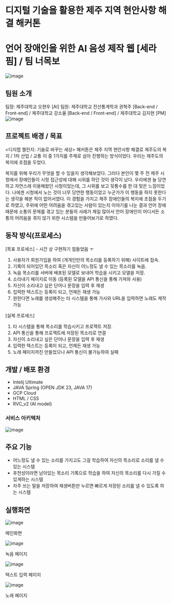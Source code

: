 # 디지털 기술을 활용한 제주 지역 현안사항 해결 해커톤
# 언어 장애인을 위한 AI 음성 제작 웹 [세라핌] / 팀 너목보

![image](https://github.com/user-attachments/assets/686a860f-9e0f-430d-a603-f947cfdaf914)

## 팀원 소개
팀장: 제주대학교 오현우 [AI]
팀원: 제주대학교 전산통계학과 권혁주 [Back-end / Front-end] / 제주대학교 강소율 [Back-end / Front-end] / 제주대학교 김지현 [PM]
![image](https://github.com/user-attachments/assets/c9cf1f86-46b3-40b0-b39f-51650d550af7)

 
## 프로젝트 배경 / 목표
<디지랩 챌린지: 기술로 바꾸는 세상> 해커톤은 제주 지역 현안사항 해결로 제주도의 복지 / 1차 산업 / 교통 이 중 1가지를 주제로 삼아 진행하는 방식이었다.
우리는 제주도의 복지에 초점을 두었다.

복지를 위해 우리가 무엇을 할 수 있을지 생각해보았다. 그러다 본인이 몇 주 전 제주 시청에서 장애인들이 시청 접근성에 대해 시위를 하던 것이 생각이 났다.
우리에겐 늘 당연하고 자연스레 이용해왔던 시청이었는데, 그 시위를 보고 뒷통수를 한 대 맞은 느낌이었다.
나에겐 시청에서 노는 것이 너무 당연한 행동이었고 누군가가 이 행동을 하지 못한다는 생각을 해본 적이 없어서였다.
이 경험을 가지고 제주 장애인들의 복지에 초점을 두기로 하였고, 주위에 어떤 어려움을 겪고있는 사람이 있는지 이야기를 나눈 결과
언어 장애때문에 소통의 문제를 겪고 있는 분들의 사례가 제일 많아서 
언어 장애인이 어디서든 소통의 어려움을 겪지 않기 위한 시스템을 만들어보기로 하였다.

## 동작 방식(프로세스)

[목표 프로세스] - 시간 상 구현하기 힘들었음 ㅜ
1. 사용자가 회원가입을 하여 (개개인만의 목소리를 등록하기 위해) 사이트에 접속.
2. 기록이 되어있던 목소리 혹은 자신이 어느정도 낼 수 있는 목소리를 녹음.
3. 녹음 목소리를 서버에 배포된 모델로 보내어 학습을 시키고 모델을 저장.
4. 소리내기 페이지로 이동 (등록된 모델을 API 통신을 통해 가져와 사용)
5. 자신이 소리내고 싶은 단어나 문장을 입력 후 재생
6. 입력한 텍스트는 등록이 되고, 언제든 재생 가능
7. 원한다면 노래를 생성해주는 타 시스템을 통해 가사와 URL을 입력하면 노래도 제작 가능

[실제 프로세스] 
1. 타 시스템을 통해 목소리를 학습시키고 프로젝트 저장.
2. API 통신을 통해 프로젝트에 저장된 목소리로 연결
3. 자신이 소리내고 싶은 단어나 문장을 입력 후 재생
4. 입력한 텍스트는 등록이 되고, 언제든 재생 가능
5. 노래 페이지까진 만들었으나 API 통신이 불가능하여 실패

## 개발 / 배포 환경
- Intelij Ultimate
- JAVA Spring (OPEN JDK 23, JAVA 17)
- GCP Cloud
- HTML / CSS
- RVC_v2 (AI model)
 
### 서비스 아키텍처

 ![image](https://github.com/user-attachments/assets/1be5cc7d-ba7b-43ac-b883-4a725fc27315)

## 주요 기능
- 어느정도 낼 수 있는 소리를 가지고도 그걸 학습하여 자신의 목소리로 소리를 낼 수 있는 시스템
- 후천성이라면 남아있는 목소리 기록으로 학습을 하여 자신의 목소리를 다시 가질 수 있게하는 시스템
- 자주 쓰는 말을 저장하여 재생버튼만 누르면 빠르게 저장된 소리를 낼 수 있도록 하는 시스템

## 실행화면

![image](https://github.com/user-attachments/assets/240d508f-a395-4c3f-9ae8-21c393f8dbb0)

메인화면


![image](https://github.com/user-attachments/assets/bb12b399-a162-4d1c-823a-be85878ba6ce)

녹음 페이지


![image](https://github.com/user-attachments/assets/9e1a4fb0-753d-425f-9af5-5732aad4746b)

텍스트 입력 페이지


![image](https://github.com/user-attachments/assets/caa45ea2-e402-435d-8315-c31c56d441d0)

노래 페이지
